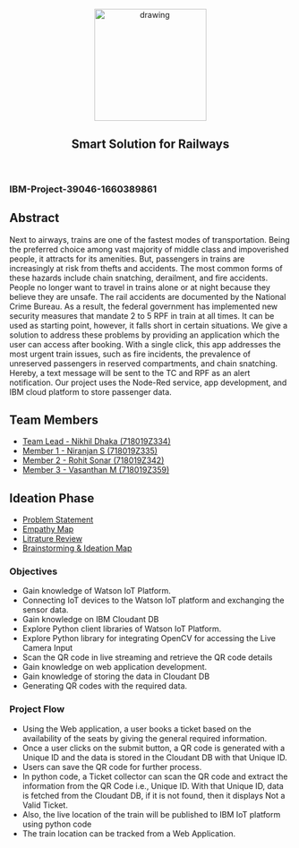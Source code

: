 <br>
<div align="center">
<img src="https://upload.wikimedia.org/wikipedia/commons/5/51/IBM_logo.svg"  align="center" alt="drawing" width="200" />
  <h2 align="center"> Smart Solution for Railways <br></h2>

  </div>
 <br> 
 <h3>IBM-Project-39046-1660389861</h3>  
   


## Abstract
Next to airways, trains are one of the fastest modes of transportation. Being the preferred choice among vast majority of middle class and impoverished people, it attracts for its amenities. But, passengers in trains are increasingly at risk from thefts and accidents. The most common forms of these hazards include chain snatching, derailment, and fire accidents. People no longer want to travel in trains alone or at night because they believe they are unsafe. The rail accidents are
documented by the National Crime Bureau. As a result, the federal government has implemented new security measures that mandate 2 to 5 RPF in train at all times. It can be used as starting point, however, it falls short in certain situations. We give a solution to address these problems by providing an application which the user can access after booking. With a single click, this app addresses the most urgent train issues, such as fire incidents, the prevalence of unreserved passengers in reserved compartments, and chain snatching. Hereby, a text message will be sent to the TC and RPF as an alert notification. Our project uses the Node-Red service,
app development, and IBM cloud platform to store passenger data.
## Team Members
 - [Team Lead - Nikhil Dhaka (718019Z334)](https://github.com/nikhild05)
 - [Member 1 - Niranjan S (718019Z335)](https://github.com/niran1412)
 - [Member 2 - Rohit Sonar (718019Z342)](https://github.com/Rohit-2001-Sonar)
 - [Member 3 - Vasanthan M (718019Z359)](https://github.com/Vasanthan916)
 
## Ideation Phase
 - [Problem Statement](https://github.com/IBM-EPBL/IBM-Project-39046-1660389861/blob/main/Pre-Development%20Phase/Project%20Planning/ProblemStatement-SmartSolutionForRailways-PNT2022TMID12653.pdf)
 - [Empathy Map](https://app.mural.co/invitation/mural/ibm06765/1663722824795?sender=u456599987bbb7a87edd88416&key=2b27581c-8311-44c9-ba0f-ed6c46e3df1f)
 - [Litrature Review](https://github.com/IBM-EPBL/IBM-Project-39046-1660389861/blob/main/Pre-Development%20Phase/Project%20Planning/Literature%20Survey-SmartSolutionForRailways-PNT2022TMID12653.pdf)
 - [Brainstorming & Ideation Map](https://app.mural.co/invitation/mural/ibm06765/1663720067648?sender=u456599987bbb7a87edd88416&key=255e2a72-c50e-4e4b-b334-064908996a86)

### Objectives
- Gain knowledge of Watson IoT Platform.
- Connecting IoT devices to the Watson IoT platform and exchanging the sensor data.
- Gain knowledge on IBM Cloudant DB
- Explore Python client libraries of Watson IoT Platform.
- Explore Python library for integrating OpenCV for accessing the Live Camera Input
- Scan the QR code in live streaming and retrieve the QR code details
- Gain knowledge on web application development.
- Gain knowledge of storing the data in Cloudant DB
- Generating QR codes with the required data.

### Project Flow
- Using the Web application, a user books a ticket based on the availability of the seats by giving the general required information.
- Once a user clicks on the submit button, a QR code is generated with a Unique ID and the data is stored in the Cloudant DB with that Unique ID.
- Users can save the QR code for further process. 
- In python code, a Ticket collector can scan the QR code and extract the information from the QR  Code i.e., Unique ID. With that Unique ID, data is fetched from the Cloudant DB, if it is not found, then it displays Not a Valid Ticket.
- Also, the live location of the train will be published to IBM IoT platform using python code
- The train location can be tracked from a Web Application.
